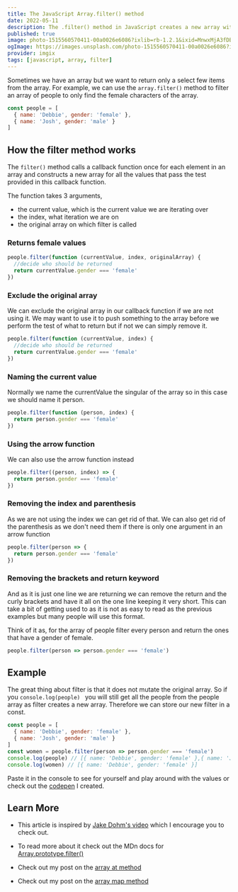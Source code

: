 ```yaml
---
title: The JavaScript Array.filter() method
date: 2022-05-11
description: The .filter() method in JavaScript creates a new array with all elements that pass the test implemented by the provided function.
published: true
image: photo-1515560570411-00a0026e6086?ixlib=rb-1.2.1&ixid=MnwxMjA3fDB8MHxzZWFyY2h8NXx8ZmlsdGVyfGVufDB8MHwwfHw%3D&auto=format&fit=crop&w=800&q=60
ogImage: https://images.unsplash.com/photo-1515560570411-00a0026e6086?ixlib=rb-1.2.1&ixid=MnwxMjA3fDB8MHxzZWFyY2h8NXx8ZmlsdGVyfGVufDB8MHwwfHw%3D&auto=format&fit=crop&w=800&q=60
provider: imgix
tags: [javascript, array, filter]
---
```


Sometimes we have an array but we want to return only a select few items from the array. For example, we can use the `array.filter()` method to filter an array of people to only find the female characters of the array.

```jsx
const people = [
  { name: 'Debbie', gender: 'female' },
  { name: 'Josh', gender: 'male' }
]
```

## How the filter method works

The `filter()` method calls a callback function once for each element in an array and constructs a new array for all the values that pass the test provided in this callback function.

The function takes 3 arguments,

- the current value, which is the current value we are iterating over
- the index, what iteration we are on
- the original array on which filter is called

### Returns female values

```jsx
people.filter(function (currentValue, index, originalArray) {
  //decide who should be returned
  return currentValue.gender === 'female'
})
```

### Exclude the original array

We can exclude the original array in our callback function if we are not using it. We may want to use it to push something to the array before we perform the test of what to return but if not we can simply remove it.

```jsx
people.filter(function (currentValue, index) {
  //decide who should be returned
  return currentValue.gender === 'female'
})
```

### Naming the current value

Normally we name the currentValue the singular of the array so in this case we should name it person.

```jsx
people.filter(function (person, index) {
  return person.gender === 'female'
})
```

### Using the arrow function

We can also use the arrow function instead

```jsx
people.filter((person, index) => {
  return person.gender === 'female'
})
```

### Removing the index and parenthesis

As we are not using the index we can get rid of that. We can also get rid of the parenthesis as we don't need them if there is only one argument in an arrow function

```jsx
people.filter(person => {
  return person.gender === 'female'
})
```

### Removing the brackets and return keyword

And as it is just one line we are returning we can remove the return and the curly brackets and have it all on the one line keeping it very short. This can take a bit of getting used to as it is not as easy to read as the previous examples but many people will use this format.

Think of it as, for the array of people filter every person and return the ones that have a gender of female.

```jsx
people.filter(person => person.gender === 'female')
```

## Example

The great thing about filter is that it does not mutate the original array. So if you `console.log(people) ` you will still get all the people from the people array as filter creates a new array. Therefore we can store our new filter in a const.

```jsx
const people = [
  { name: 'Debbie', gender: 'female' },
  { name: 'Josh', gender: 'male' }
]
const women = people.filter(person => person.gender === 'female')
console.log(people) // [{ name: 'Debbie', gender: 'female' },{ name: 'Josh', gender: 'male' }]
console.log(women) // [{ name: 'Debbie', gender: 'female' }]
```

Paste it in the console to see for yourself and play around with the values or check out the [codepen](https://codepen.io/debs-obrien/pen/OJQRpPW) I created.

## Learn More

- This article is inspired by [Jake Dohm's video](https://simplygoodwork.com/blog/array-map-javascript-method) which I encourage you to check out.

- To read more about it check out the MDn docs for [Array.prototype.filter()](https://developer.mozilla.org/en-US/docs/Web/JavaScript/Reference/Global_Objects/Array/filter)
- Check out my post on the [array at method](/blog/js-array-at-method)
- Check out my post on the [array map method](/blog/js-array-map-method)
